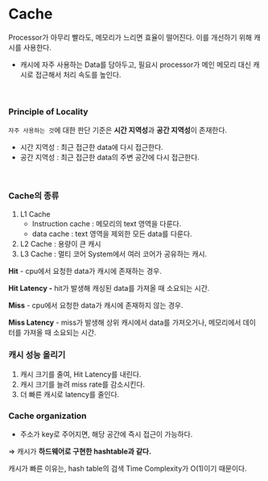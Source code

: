 # Cache



Processor가 아무리 빨라도, 메모리가 느리면 효율이 떨어진다. 이를 개선하기 위해 캐시를 사용한다.

- 캐시에 자주 사용하는 Data를 담아두고, 필요시 processor가 메인 메모리 대신 캐시로 접근해서 처리 속도를 높인다.

</br>

### Principle of Locality

`자주 사용하는 것`에 대한 판단 기준은 **시간 지역성**과 **공간 지역성**이 존재한다.

- 시간 지역성 : 최근 접근한 data에 다시 접근한다.
- 공간 지역성 : 최근 접근한 data의 주변 공간에 다시 접근한다.

</br>

### Cache의 종류

1. L1 Cache
   - Instruction cache : 메모리의 text 영역을 다룬다.
   - data cache : text 영역을 제외한 모든 data를 다룬다.
2. L2 Cache : 용량이 큰 캐시
3. L3 Cache : 멀티 코어 System에서 여러 코어가 공유하는 캐시.

**Hit** - cpu에서 요청한 data가 캐시에 존재하는 경우.

**Hit Latency -** hit가 발생해 캐싱된 data를 가져올 때 소요되는 시간.

**Miss** - cpu에서 요청한 data가 캐시에 존재하지 않는 경우.

**Miss Latency** - miss가 발생해 상위 캐시에서 data를 가져오거나, 메모리에서 데이터를 가져올 때 소요되는 시간.

### 캐시 성능 올리기

1. 캐시 크기를 줄여, Hit Latency를 내린다.
2. 캐시 크기를 늘려 miss rate를 감소시킨다.
3. 더 빠른 캐시로 latency를 줄인다.

### Cache organization

- 주소가 key로 주어지면, 해당 공간에 즉시 접근이 가능하다.

⇒ 캐시가 **하드웨어로 구현한 hashtable과 같다.**

캐시가 빠른 이유는, hash table의 검색 Time Complexity가 O(1)이기 때문이다.